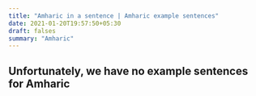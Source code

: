 ```yaml
---
title: "Amharic in a sentence | Amharic example sentences"
date: 2021-01-20T19:57:50+05:30
draft: falses
summary: "Amharic"
---
```

## Unfortunately, we have no example sentences for Amharic                 
